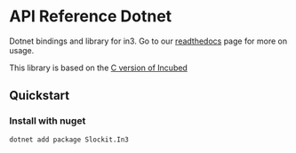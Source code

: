 # API Reference Dotnet


Dotnet bindings and library for in3. Go to our [readthedocs](https://in3.readthedocs.io/en/develop/api-dotnet.html) page for more on usage.

This library is based on the [C version of Incubed](http://github.com/slockit/in3-c)

## Quickstart

### Install with nuget

```sh
dotnet add package Slockit.In3
```
